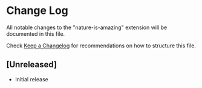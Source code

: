 # Change Log

All notable changes to the "nature-is-amazing" extension will be documented in this file.

Check [Keep a Changelog](http://keepachangelog.com/) for recommendations on how to structure this file.

## [Unreleased]

- Initial release